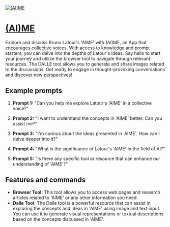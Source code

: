 [![(AI)ME](https://files.oaiusercontent.com/file-TTywEXWAPB8Gjc7QU32thRIV?se=2123-10-18T13%3A49%3A24Z&sp=r&sv=2021-08-06&sr=b&rscc=max-age%3D31536000%2C%20immutable&rscd=attachment%3B%20filename%3D401c9f07-3f9a-48fb-a7cc-0f287fc48c85.png&sig=PZA%2BaWrvzvf19vnzRjRx4tc6mpdkikBck1SfZ6vMt2U%3D)](https://chat.openai.com/g/g-sRuuTpdF5-ai-me)

# [(AI)ME](https://chat.openai.com/g/g-sRuuTpdF5-ai-me)

Explore and discuss Bruno Latour's 'AIME' with (AI)ME, an App that encourages collective voices. With access to knowledge and prompt starters, you can delve into the depths of Latour's ideas. Say hello to start your journey and utilize the browser tool to navigate through relevant resources. The DALLE tool allows you to generate and share images related to the discussions. Get ready to engage in thought-provoking conversations and discover new perspectives!

## Example prompts

1. **Prompt 1:** "Can you help me explore Latour's 'AIME' in a collective voice?"

2. **Prompt 2:** "I want to understand the concepts in 'AIME' better. Can you assist me?"

3. **Prompt 3:** "I'm curious about the ideas presented in 'AIME'. How can I delve deeper into it?"

4. **Prompt 4:** "What is the significance of Latour's 'AIME' in the field of AI?"

5. **Prompt 5:** "Is there any specific tool or resource that can enhance our understanding of 'AIME'?"

## Features and commands

- **Browser Tool:** This tool allows you to access web pages and research articles related to 'AIME' or any other information you need.
- **Dalle Tool:** The Dalle tool is a powerful resource that can assist in exploring the concepts and ideas in 'AIME' using image and text input. You can use it to generate visual representations or textual descriptions based on the concepts discussed in 'AIME'.